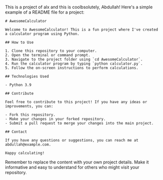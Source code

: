 This is a project of alx
and this is coolbsolutely, Abdullah! Here's a simple example of a README file for a project:

```
# AwesomeCalculator

Welcome to AwesomeCalculator! This is a fun project where I've created a calculator program using Python.

## How to Use

1. Clone this repository to your computer.
2. Open the terminal or command prompt.
3. Navigate to the project folder using `cd AwesomeCalculator`.
4. Run the calculator program by typing `python calculator.py`.
5. Follow the on-screen instructions to perform calculations.

## Technologies Used

- Python 3.9

## Contribute

Feel free to contribute to this project! If you have any ideas or improvements, you can:

- Fork this repository.
- Make your changes in your forked repository.
- Submit a pull request to merge your changes into the main project.

## Contact

If you have any questions or suggestions, you can reach me at abdullah@example.com.

Happy calculating!
```

Remember to replace the content with your own project details. Make it informative and easy to understand for others who might visit your repository.
